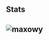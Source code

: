 ## Stats
## <img align="center" src="https://github-readme-streak-stats.herokuapp.com/?user=maxowy" alt="maxowy" />
